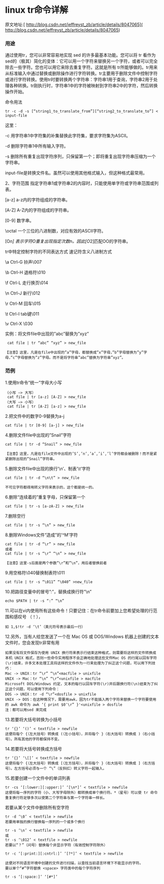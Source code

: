 # linux tr命令详解
原文地址:[ http://blog.csdn.net/jeffreyst_zb/article/details/8047065]( http://blog.csdn.net/jeffreyst_zb/article/details/8047065)

### 用途

通过使用tr，您可以非常容易地实现 sed 的许多最基本功能。您可以将 tr 看作为 sed的（极其）简化的变体：它可以用一个字符来替换另一个字符，或者可以完全除去一些字符。您也可以用它来除去重复字符。这就是所有 tr所能够做的。tr用来从标准输入中通过替换或删除操作进行字符转换。tr主要用于删除文件中控制字符或进行字符转换。使用tr时要转换两个字符串：字符串1用于查询，字符串2用于处理各种转换。tr刚执行时，字符串1中的字符被映射到字符串2中的字符，然后转换操作开始。

命令用法

	tr -c -d -s [“string1_to_translate_from”][“string2_to_translate_to”] < input-file

这里：

-c 用字符串1中字符集的补集替换此字符集，要求字符集为ASCII。

-d 删除字符串1中所有输入字符。

-s 删除所有重复出现字符序列，只保留第一个；即将重复出现字符串压缩为一个字符串。

input-file是转换文件名。虽然可以使用其他格式输入，但这种格式最常用。

2、字符范围
指定字符串1或字符串2的内容时，只能使用单字符或字符串范围或列表。

[a-z] a-z内的字符组成的字符串。

[A-Z] A-Z内的字符组成的字符串。

[0-9] 数字串。

\octal 一个三位的八进制数，对应有效的ASCII字符。

[O*n] 表示字符O重复出现指定次数n。因此[O*2]匹配OO的字符串。

tr中特定控制字符的不同表达方式
速记符含义八进制方式


\a Ctrl-G 铃声\007

\b Ctrl-H 退格符\010

\f Ctrl-L 走行换页\014

\n Ctrl-J 新行\012

\r Ctrl-M 回车\015

\t Ctrl-I tab键\011

\v Ctrl-X \030

实例：将文件file中出现的”abc”替换为”xyz”

	 cat file | tr “abc” “xyz” > new_file

	【注意】这里，凡是在file中出现的”a”字母，都替换成”x”字母，”b”字母替换为”y”字母，”c”字母替换为”z”字母。而不是将字符串”abc”替换为字符串”xyz”。
 

### 范例

1.使用tr命令“统一”字母大小写  

	（小写 –> 大写）
	 cat file | tr [a-z] [A-Z] > new_file
	（大写 –> 小写）
	 cat file | tr [A-Z] [a-z] > new_file
 

2.把文件中的数字0-9替换为a-j

	cat file | tr [0-9] [a-j] > new_file
	
4.删除文件file中出现的”Snail”字符

	cat file | tr -d “Snail” > new_file

	【注意】这里，凡是在file文件中出现的’S’,’n’,’a’,’i’,’l’字符都会被删除！而不是紧紧删除出现的”Snail”字符串。
	
5.删除文件file中出现的换行’\n’、制表’\t’字符

	cat file | tr -d “\n\t” > new_file

	不可见字符都得用转义字符来表示的，这个都是统一的。

6.删除“连续着的”重复字母，只保留第一个

	cat file | tr -s [a-zA-Z] > new_file

7.删除空行

	cat file | tr -s “\n” > new_file
	
8.删除Windows文件“造成”的’^M’字符

	cat file | tr -d “\r” > new_file
	或者
	cat file | tr -s “\r” “\n” > new_file

	【注意】这里-s后面是两个参数”\r”和”\n”，用后者替换前者

9.用空格符\040替换制表符\011

	cat file | tr -s “\011” “\040” >new_file
	
10.把路径变量中的冒号”:”，替换成换行符”\n”

	echo $PATH | tr -s “:” “\n”
	
11.可以在vi内使用所有这些命令！只要记住：在tr命令前要加上您希望处理的行范围和感叹号 （！），

	如 1,$!tr -d ‘\t’（美元符号表示最后一行）
	
12.另外，当有人给您发送了一个在 Mac OS 或 DOS/Windows 机器上创建的文本文件时，您会发现tr非常有用

	如果没有将文件保存为使用 UNIX 换行符来表示行结束这种格式，则需要将这样的文件转换成本机 UNIX 格式，否则一些命令实用程序不会正确地处理这些文件Mac OS 的行尾以回车字符(\r)结束，许多文本处理工具将这样的文件作为一行来处理为了纠正这个问题，可以用下列技巧： 
	Mac -> UNIX：tr “\r” “\n”<macfile > unixfile 
	UNIX -> Mac：tr “\n” “\r”<unixfile > macfile 
	Microsoft DOS/Windows 约定，文本的每行以回车字符(\r)并后跟换行符(\n)结束为了纠正这个问题，可以使用下列命令： 
	DOS -> UNIX：tr -d “\r”<dosfile > unixfile 
	UNIX -> DOS：在这种情况下，需要用awk，因为tr不能插入两个字符来替换一个字符要使用的 awk 命令为 awk ‘{ print $0″\r” }'<unixfile > dosfile 
	注：都可以用sed 来完成
	
13.若要将大括号转换为小括号

	tr ‘{}’ ‘()’ < textfile > newfile
	这便将每个 {（左大括号）转换成 (（左小括号），并将每个 }（右大括号）转换成 )（右小括号）。所有其他的字符都保持不变。

14.若要将大括号转换成方括号

	tr ‘{}’ ‘\[]’ < textfile > newfile
	这便将每个 {（左大括号）转换成 [（左方括号），并将每个 }（右大括号）转换成 ]（右方括号）。左方括号必须与一个 “\”（反斜扛）转义字符一起输入。

15.若要创建一个文件中的单词列表

	tr -cs ‘[:lower:][:upper:]’ ‘[\n*]’ < textfile > newfile
	这便将每一序列的字符（小、大写字母除外）都转换成单个换行符。*（星号）可以使 tr 命令重复换行符足够多次以使第二个字符串与第一个字符串一样长。

若要从某个文件中删除所有空字符

	tr -d ‘\0’ < textfile > newfile
	若要用单独的换行替换每一序列的一个或多个换行

	tr -s ‘\n’ < textfile > newfile
	或
	tr -s ‘\012’ < textfile > newfile
	若要以“？”（问号）替换每个非显示字符（有效控制字符除外）

	tr -c ‘[:print:][:cntrl:]’ ‘[?*]’ < textfile > newfile

	这便对不同语言环境中创建的文件进行扫描，以查找当前语言环境下不能显示的字符。
	要以单个“#”字符替换 <space> 字符类中的每个字符序列

	tr -s ‘[:space:]’ ‘[#*]’
